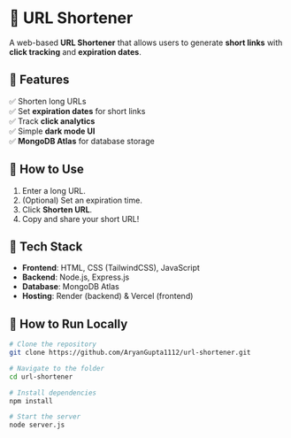# 🔗 URL Shortener
A web-based **URL Shortener** that allows users to generate **short links** with **click tracking** and **expiration dates**.

## 🚀 Features
✅ Shorten long URLs  
✅ Set **expiration dates** for short links  
✅ Track **click analytics**  
✅ Simple **dark mode UI**  
✅ **MongoDB Atlas** for database storage  

## 📜 How to Use
1. Enter a long URL.  
2. (Optional) Set an expiration time.  
3. Click **Shorten URL**.  
4. Copy and share your short URL!  

## 🔧 Tech Stack
- **Frontend**: HTML, CSS (TailwindCSS), JavaScript  
- **Backend**: Node.js, Express.js  
- **Database**: MongoDB Atlas  
- **Hosting**: Render (backend) & Vercel (frontend)  

## 🚀 How to Run Locally
```sh
# Clone the repository
git clone https://github.com/AryanGupta1112/url-shortener.git

# Navigate to the folder
cd url-shortener

# Install dependencies
npm install

# Start the server
node server.js
